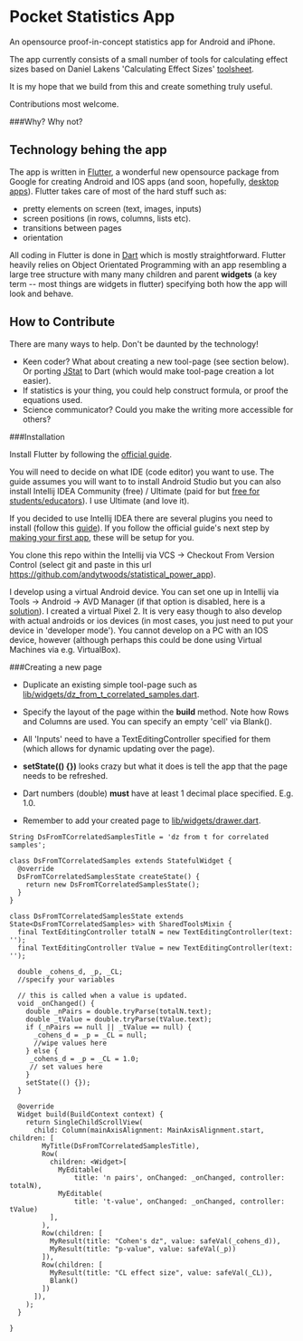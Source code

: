 # Pocket Statistics App

An opensource proof-in-concept statistics app for Android and iPhone.

The app currently consists of a small number of tools for calculating effect sizes based on Daniel Lakens 'Calculating Effect Sizes' [toolsheet](https://osf.io/vbdah/).

It is my hope that we build from this and create something truly useful. 

Contributions most welcome.

###Why?
Why not?

## Technology behing the app
The app is written in [Flutter](https://flutter.io), a wonderful new opensource package from Google for creating Android and IOS apps (and soon, hopefully, [desktop apps](https://github.com/google/flutter-desktop-embedding)). Flutter takes care of most of the hard stuff such as:
* pretty elements on screen (text, images, inputs) 
* screen positions (in rows, columns, lists etc).
* transitions between pages
* orientation   

All coding in Flutter is done in [Dart](https://www.dartlang.org/) which is mostly straightforward. Flutter heavily relies on Object Orientated Programming with an app resembling a large tree structure with many many children and parent **widgets** (a key term -- most things are widgets in flutter) specifying both how the app will look and behave.  

## How to Contribute
There are many ways to help. Don't be daunted by the technology! 
* Keen coder? What about creating a new tool-page (see section below). Or porting [JStat](https://github.com/jstat/jstat) to Dart (which would make tool-page creation a lot easier). 
* If statistics is your thing, you could help construct formula, or proof the equations used.
* Science communicator? Could you make the writing more accessible for others?

###Installation

Install Flutter by following the [official guide](https://flutter.io/docs/get-started/install). 

You will need to decide on what IDE (code editor) you want to use. The guide assumes you will want to to install  Android Studio but you can also install Intellij IDEA Community (free) / Ultimate (paid for but [free for students/educators](https://www.jetbrains.com/student/)). I use Ultimate (and love it). 

If you decided to use Intellij IDEA there are several plugins you need to install (follow this [guide](https://stackoverflow.com/questions/50485795/how-to-install-flutter-and-dart-in-android-studio-and-inttellij)). If you follow the official guide's next step by [making your first app](https://flutter.io/docs/get-started/test-drive), these will be setup for you.
 
 You clone this repo within the Intellij via VCS -> Checkout From Version Control (select git and paste in this url https://github.com/andytwoods/statistical_power_app).

I develop using a virtual Android device. You can set one up in Intellij via Tools -> Android -> AVD Manager (if that option is disabled, here is a [solution](https://stackoverflow.com/questions/53497851/avd-manager-in-intellij-is-disabled/53497862#53497862)). I created a virtual Pixel 2. It is very easy though to also develop with actual androids or ios devices (in most cases, you just need to put your device in 'developer mode'). You cannot develop on a PC with an IOS device, however (although perhaps this could be done using Virtual Machines via e.g. VirtualBox).

###Creating a new page

* Duplicate an existing simple tool-page such as [lib/widgets/dz_from_t_correlated_samples.dart](https://github.com/andytwoods/statistical_power_app/blob/master/lib/widgets/dz_from_t_correlated_samples.dart). 

* Specify the layout of the page within the **build** method. Note how Rows and Columns are used. You can specify an empty 'cell' via Blank(). 

* All 'Inputs' need to have a TextEditingController specified for them (which allows for dynamic updating over the page).

* **setState(() {})** looks crazy but what it does is tell the app that the page needs to be refreshed.

* Dart numbers (double) **must** have at least 1 decimal place specified. E.g. 1.0. 

* Remember to add your created page to [lib/widgets/drawer.dart](https://github.com/andytwoods/statistical_power_app/blob/master/lib/widgets/drawer.dart).

```
String DsFromTCorrelatedSamplesTitle = 'dz from t for correlated samples';

class DsFromTCorrelatedSamples extends StatefulWidget {
  @override
  DsFromTCorrelatedSamplesState createState() {
    return new DsFromTCorrelatedSamplesState();
  }
}

class DsFromTCorrelatedSamplesState extends State<DsFromTCorrelatedSamples> with SharedToolsMixin {
  final TextEditingController totalN = new TextEditingController(text: '');
  final TextEditingController tValue = new TextEditingController(text: '');

  double _cohens_d, _p, _CL;
  //specify your variables

  // this is called when a value is updated.
  void _onChanged() {
    double _nPairs = double.tryParse(totalN.text);
    double _tValue = double.tryParse(tValue.text);
    if (_nPairs == null || _tValue == null) { 
      _cohens_d = _p = _CL = null;
      //wipe values here
    } else {
     _cohens_d = _p = _CL = 1.0;
     // set values here
    }
    setState(() {});
  }

  @override
  Widget build(BuildContext context) {
    return SingleChildScrollView(
      child: Column(mainAxisAlignment: MainAxisAlignment.start, children: [
        MyTitle(DsFromTCorrelatedSamplesTitle),
        Row(
          children: <Widget>[
            MyEditable(
                title: 'n pairs', onChanged: _onChanged, controller: totalN),
            MyEditable(
                title: 't-value', onChanged: _onChanged, controller: tValue)
          ],
        ),
        Row(children: [
          MyResult(title: "Cohen's dz", value: safeVal(_cohens_d)),
          MyResult(title: "p-value", value: safeVal(_p))
        ]),
        Row(children: [
          MyResult(title: "CL effect size", value: safeVal(_CL)),
          Blank()
        ])
      ]),
    );
  }

}
```